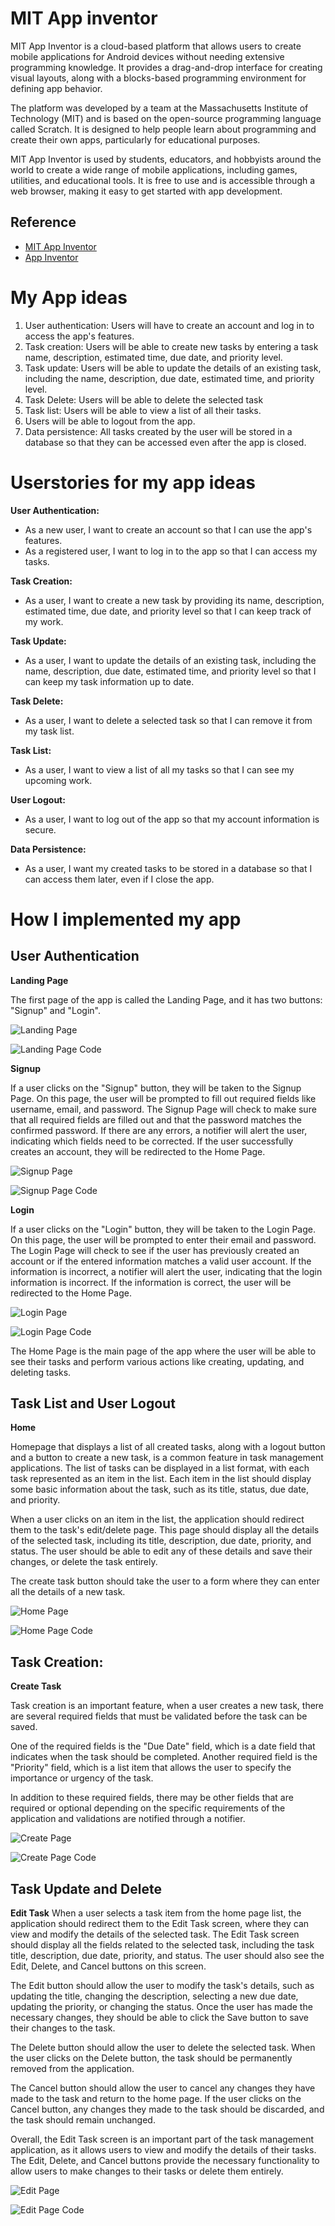 # MIT App inventor

MIT App Inventor is a cloud-based platform that allows users to create mobile applications for Android devices without needing extensive programming knowledge. It provides a drag-and-drop interface for creating visual layouts, along with a blocks-based programming environment for defining app behavior.

The platform was developed by a team at the Massachusetts Institute of Technology (MIT) and is based on the open-source programming language called Scratch. It is designed to help people learn about programming and create their own apps, particularly for educational purposes.

MIT App Inventor is used by students, educators, and hobbyists around the world to create a wide range of mobile applications, including games, utilities, and educational tools. It is free to use and is accessible through a web browser, making it easy to get started with app development.


## Reference
* [MIT App Inventor](https://appinventor.mit.edu/about-us)
* [App Inventor](http://www.appinventor.org/about)

# My App ideas

1. User authentication: Users will have to create an account and log in to access the app's features.
2. Task creation: Users will be able to create new tasks by entering a task name, description, estimated time, due date, and priority level.
3. Task update: Users will be able to update the details of an existing task, including the name, description, due date, estimated time, and priority level.
4. Task Delete: Users will be able to delete the selected task
5. Task list: Users will be able to view a list of all their tasks.
6. Users will be able to logout from the app.
7. Data persistence: All tasks created by the user will be stored in a database so that they can be accessed even after the app is closed.

# Userstories for my app ideas

**User Authentication:**
* As a new user, I want to create an account so that I can use the app's features.
* As a registered user, I want to log in to the app so that I can access my tasks.

**Task Creation:**
* As a user, I want to create a new task by providing its name, description, estimated time, due date, and priority level so that I can keep track of my work.

**Task Update:**
* As a user, I want to update the details of an existing task, including the name, description, due date, estimated time, and priority level so that I can keep my task information up to date.

**Task Delete:**
* As a user, I want to delete a selected task so that I can remove it from my task list.

**Task List:**
* As a user, I want to view a list of all my tasks so that I can see my upcoming work.

**User Logout:**
* As a user, I want to log out of the app so that my account information is secure.

**Data Persistence:**
* As a user, I want my created tasks to be stored in a database so that I can access them later, even if I close the app.


# How I implemented my app
## User Authentication

**Landing Page**

The first page of the app is called the Landing Page, and it has two buttons: "Signup" and "Login".

![Landing Page](Images/landingpage.jpg)

![Landing Page Code](Images/landingcode.jpg)

**Signup**

If a user clicks on the "Signup" button, they will be taken to the Signup Page. On this page, the user will be prompted to fill out required fields like username, email, and password. The Signup Page will check to make sure that all required fields are filled out and that the password matches the confirmed password. If there are any errors, a notifier will alert the user, indicating which fields need to be corrected. If the user successfully creates an account, they will be redirected to the Home Page.

![Signup Page](Images/Signup.jpg)

![Signup Page Code](Images/Signupcode.jpg)

**Login**

If a user clicks on the "Login" button, they will be taken to the Login Page. On this page, the user will be prompted to enter their email and password. The Login Page will check to see if the user has previously created an account or if the entered information matches a valid user account. If the information is incorrect, a notifier will alert the user, indicating that the login information is incorrect. If the information is correct, the user will be redirected to the Home Page.

![Login Page](Images/Login.jpg)

![Login Page Code](Images/logincode.jpg)

The Home Page is the main page of the app where the user will be able to see their tasks and perform various actions like creating, updating, and deleting tasks.

## Task List and User Logout

**Home**

Homepage that displays a list of all created tasks, along with a logout button and a button to create a new task, is a common feature in task management applications. The list of tasks can be displayed in a list format, with each task represented as an item in the list. Each item in the list should display some basic information about the task, such as its title, status, due date, and priority.

When a user clicks on an item in the list, the application should redirect them to the task's edit/delete page. This page should display all the details of the selected task, including its title, description, due date, priority, and status. The user should be able to edit any of these details and save their changes, or delete the task entirely.

The create task button should take the user to a form where they can enter all the details of a new task. 

![Home Page](Images/home.jpg)

![Home Page Code](Images/homecode.jpg)


## Task Creation:
**Create Task**

Task creation is an important feature, when a user creates a new task, there are several required fields that must be validated before the task can be saved.

One of the required fields is the "Due Date" field, which is a date field that indicates when the task should be completed. Another required field is the "Priority" field, which is a list item that allows the user to specify the importance or urgency of the task. 

In addition to these required fields, there may be other fields that are required or optional depending on the specific requirements of the application and validations are notified through a notifier.

![Create Page](Images/createtask.jpg)

![Create Page Code](Images/createtaskcode.jpg)

## Task Update and Delete

**Edit Task**
When a user selects a task item from the home page list, the application should redirect them to the Edit Task screen, where they can view and modify the details of the selected task. The Edit Task screen should display all the fields related to the selected task, including the task title, description, due date, priority, and status. The user should also see the Edit, Delete, and Cancel buttons on this screen.

The Edit button should allow the user to modify the task's details, such as updating the title, changing the description, selecting a new due date, updating the priority, or changing the status. Once the user has made the necessary changes, they should be able to click the Save button to save their changes to the task.

The Delete button should allow the user to delete the selected task. When the user clicks on the Delete button, the task should be permanently removed from the application.

The Cancel button should allow the user to cancel any changes they have made to the task and return to the home page. If the user clicks on the Cancel button, any changes they made to the task should be discarded, and the task should remain unchanged.

Overall, the Edit Task screen is an important part of the task management application, as it allows users to view and modify the details of their tasks. The Edit, Delete, and Cancel buttons provide the necessary functionality to allow users to make changes to their tasks or delete them entirely. 

![Edit Page](Images/Edittask.jpg)

![Edit Page Code](Images/edittaskcode.jpg)




